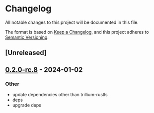 # Changelog
All notable changes to this project will be documented in this file.

The format is based on [Keep a Changelog](https://keepachangelog.com/en/1.0.0/),
and this project adheres to [Semantic Versioning](https://semver.org/spec/v2.0.0.html).

## [Unreleased]

## [0.2.0-rc.8](https://github.com/trillium-rs/trillium/compare/trillium-api-v0.2.0-rc.7...trillium-api-v0.2.0-rc.8) - 2024-01-02

### Other
- update dependencies other than trillium-rustls
- deps
- upgrade deps
